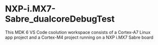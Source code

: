 # NXP-i.MX7-Sabre_dualcoreDebugTest
This MDK 6 VS Code csolution workspace consists of a Cortex-A7 Linux app project and a Cortex-M4 project running on a NXP i.MX7 Sabre board
